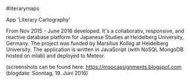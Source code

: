 #literarymaps

App 'Literary Cartography'

From Nov 2015 - June 2016 developed. It's a collaborativ, responsive, and reactive database platform for Japanese Studies at Heidelberg University, Germany. The project was funded by Marsilius Kolleg at Heidelberg University. The application is written in JavaScript (with NoSQL MongoDB hosted on mlab) and deployed to Meteor.

(screenshots can be found here: https://moocassignments.blogspot.com (blogdate: Sonntag, 19. Juni 2016)
